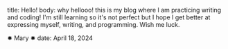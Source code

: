 title: Hello!
body: 
why hellooo! this is my blog where I am practicing writing and coding! I'm still learning so it's not perfect but I hope I get better at expressing myself, writing, and programming. Wish me luck.  

✸ Mary ✸
date: April 18, 2024
